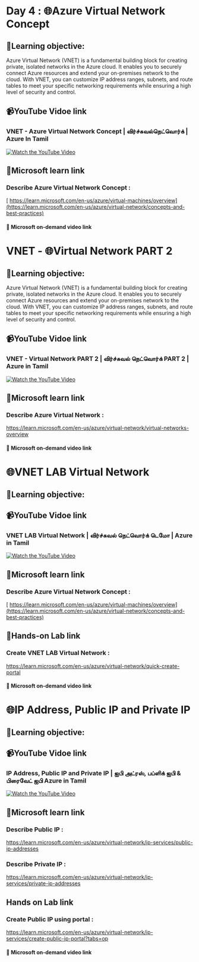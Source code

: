 # Day 4 : 🌐Azure Virtual Network Concept 
## 🎯Learning objective:
Azure Virtual Network (VNET) is a fundamental building block for creating private, isolated networks in the Azure cloud. It enables you to securely connect Azure resources and extend your on-premises network to the cloud. With VNET, you can customize IP address ranges, subnets, and route tables to meet your specific networking requirements while ensuring a high level of security and control.
## 📹YouTube Vidoe link
### VNET - Azure Virtual Network Concept | விர்ச்சுவல்நெட்வொர்க் | Azure In Tamil 
[![Watch the YouTube Video](https://img.youtube.com/vi/Fal-K7tlqlM/0.jpg)](https://www.youtube.com/watch?v=Fal-K7tlqlM)


## 🔗Microsoft learn link
### Describe Azure Virtual Network Concept :
[ https://learn.microsoft.com/en-us/azure/virtual-machines/overview](https://learn.microsoft.com/en-us/azure/virtual-network/concepts-and-best-practices)

#### 🎥 Microsoft on-demand video link 

# VNET - 🌐Virtual Network PART 2
## 🎯Learning objective:
Azure Virtual Network (VNET) is a fundamental building block for creating private, isolated networks in the Azure cloud. It enables you to securely connect Azure resources and extend your on-premises network to the cloud. With VNET, you can customize IP address ranges, subnets, and route tables to meet your specific networking requirements while ensuring a high level of security and control.
## 📹YouTube Vidoe link 
### VNET - Virtual Network PART 2 | விர்ச்சுவல் நெட்வொர்க் PART 2 | Azure in Tamil
[![Watch the YouTube Video](https://img.youtube.com/vi/0fyg-6WcT9k/0.jpg)](https://www.youtube.com/watch?v=0fyg-6WcT9k)


## 🔗Microsoft learn link
### Describe Azure Virtual Network :
https://learn.microsoft.com/en-us/azure/virtual-network/virtual-networks-overview

#### 🎥 Microsoft on-demand video link 

# 🌐VNET LAB Virtual Network 
## 🎯Learning objective:
## 📹YouTube Vidoe link 
### VNET LAB Virtual Network | விர்ச்சுவல் நெட்வொர்க் டெமோ | Azure in Tamil
[![Watch the YouTube Video](https://img.youtube.com/vi/2eLuDr23hk8/0.jpg)](https://www.youtube.com/watch?v=2eLuDr23hk8)


## 🔗Microsoft learn link
### Describe Azure Virtual Network Concept :
[ https://learn.microsoft.com/en-us/azure/virtual-machines/overview](https://learn.microsoft.com/en-us/azure/virtual-network/concepts-and-best-practices)

## 🔗Hands-on Lab link
### Create VNET LAB Virtual Network :
 https://learn.microsoft.com/en-us/azure/virtual-network/quick-create-portal
#### 🎥 Microsoft on-demand video link 

# 🌐IP Address, Public IP and Private IP
## 🎯Learning objective:
## 📹YouTube Vidoe link 
### IP Address, Public IP and Private IP | ஐபி அட்ரஸ், பப்ளிக் ஐபி & பிரைவேட் ஐபி Azure in Tamil
[![Watch the YouTube Video](https://img.youtube.com/vi/oP2hxZptpV0/0.jpg)](https://www.youtube.com/watch?v=oP2hxZptpV0)


## 🔗Microsoft learn link
### Describe Public IP  : 
https://learn.microsoft.com/en-us/azure/virtual-network/ip-services/public-ip-addresses

### Describe Private IP  :
 https://learn.microsoft.com/en-us/azure/virtual-network/ip-services/private-ip-addresses

## Hands on Lab link
### Create Public IP using portal :
 https://learn.microsoft.com/en-us/azure/virtual-network/ip-services/create-public-ip-portal?tabs=op
#### 🎥 Microsoft on-demand video link 
